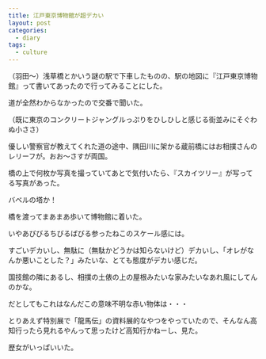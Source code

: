 ```yaml
---
title: 江戸東京博物館が超デカい
layout: post
categories:
  - diary
tags:
  - culture
---
```


（羽田～）浅草橋とかいう謎の駅で下車したものの、駅の地図に『江戸東京博物館』って書いてあったので行ってみることにした。

道が全然わからなかったので交番で聞いた。

<amp-img src="/img/uploads/2010/05/edo-tokyo-museum-1.jpg" alt="浅草橋近辺の交番" width="600" height="450" layout="responsive"></amp-img>

（既に東京のコンクリートジャングルっぷりをひしひしと感じる街並みにそぐわぬ小ささ）

優しい警察官が教えてくれた道の途中、隅田川に架かる蔵前橋にはお相撲さんのレリーフが。おお～さすが両国。

<amp-img class="v-img" src="/img/uploads/2010/05/edo-tokyo-museum-2.jpg" alt="相撲取りのレリーフがある蔵前橋の高欄" width="450" height="600" layout="responsive"></amp-img>

橋の上で何枚か写真を撮っていてあとで気付いたら、『スカイツリー』が写ってる写真があった。

<amp-img src="/img/uploads/2010/05/edo-tokyo-museum-3.jpg" alt="蔵前橋から見える東京スカイツリー" width="600" height="450" layout="responsive"></amp-img>

バベルの塔か！

橋を渡ってまあまあ歩いて博物館に着いた。

いやあびびるちびるばびる参ったねこのスケール感には。

<amp-img src="/img/uploads/2010/05/edo-tokyo-museum-4.jpg" alt="両国駅から見た江戸東京博物館" width="600" height="450" layout="responsive"></amp-img>

すごいデカいし、無駄に（無駄かどうかは知らないけど）デカいし、「オレがなんか悪いことした？」みたいな、とても態度がデカい感じだ。

国技館の隣にあるし、相撲の土俵の上の屋根みたいな家みたいなあれ風にしてんのかな。

<amp-img src="/img/uploads/2010/05/edo-tokyo-museum-5.jpg" alt="江戸東京博物館のエスカレータ" width="600" height="450" layout="responsive"></amp-img>

だとしてもこれはなんだこの意味不明な赤い物体は・・・

とりあえず特別展で「龍馬伝」の資料展的なやつをやっていたので、そんなん高知行ったら見れるやんって思ったけど高知行かねーし、見た。

歴女がいっぱいいた。


 [1]: /img/uploads/2010/05/edo-tokyo-museum-1.jpg
 [2]: /img/uploads/2010/05/edo-tokyo-museum-2.jpg
 [3]: /img/uploads/2010/05/edo-tokyo-museum-3.jpg
 [4]: /img/uploads/2010/05/edo-tokyo-museum-4.jpg
 [5]: /img/uploads/2010/05/edo-tokyo-museum-5.jpg
